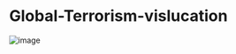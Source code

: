 # Global-Terrorism-vislucation
![image](https://github.com/Team7y/Global-Terrorism-vislucation/assets/144507738/4e024c35-738a-4316-8bc0-77f5361863de)

